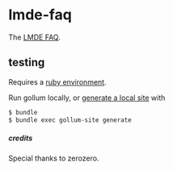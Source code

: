 # lmde-faq #

The [LMDE FAQ](http://forums.linuxmint.com/viewtopic.php?f=197&t=91405).

## testing ##

Requires a [ruby environment](http://beginrescueend.com/rvm/install/).  

Run gollum locally, or [generate a local site](https://github.com/dreverri/gollum-site#readme) with 

```bash
$ bundle
$ bundle exec gollum-site generate
```

##### credits #####

Special thanks to zerozero.
